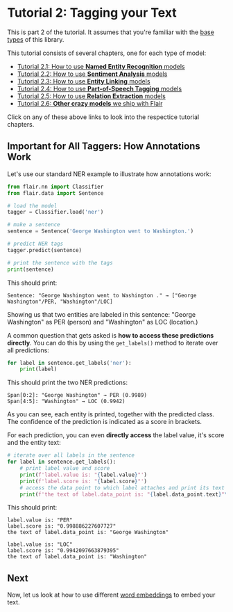 # Tutorial 2: Tagging your Text

This is part 2 of the tutorial. It assumes that you're familiar with the
[base types](/resources/docs/TUTORIAL_1_BASICS.md) of this library. 

This tutorial consists of several chapters, one for each type of model: 

* [Tutorial 2.1: How to use **Named Entity Recognition** models](/resources/docs/TUTORIAL_TAGGING_NER.md) 
* [Tutorial 2.2: How to use **Sentiment Analysis** models](/resources/docs/TUTORIAL_TAGGING_SENTIMENT.md)  
* [Tutorial 2.3: How to use **Entity Linking** models](/resources/docs/TUTORIAL_TAGGING_LINKING.md)  
* [Tutorial 2.4: How to use **Part-of-Speech Tagging** models](/resources/docs/TUTORIAL_TAGGING_POS.md)  
* [Tutorial 2.5: How to use **Relation Extraction** models](/resources/docs/TUTORIAL_TAGGING_RELATIONS.md)  
* [Tutorial 2.6: **Other crazy models** we ship with Flair](/resources/docs/TUTORIAL_TAGGING_CIRCUS.md)  

Click on any of these above links to look into the respectice tutorial chapters.

## Important for All Taggers: How Annotations Work

Let's use our standard NER example to illustrate how annotations work: 

```python
from flair.nn import Classifier
from flair.data import Sentence

# load the model
tagger = Classifier.load('ner')

# make a sentence
sentence = Sentence('George Washington went to Washington.')

# predict NER tags
tagger.predict(sentence)

# print the sentence with the tags
print(sentence)
```

This should print:
```console
Sentence: "George Washington went to Washington ." → ["George Washington"/PER, "Washington"/LOC]
```

Showing us that two entities are labeled in this sentence: "George Washington" as PER (person) and "Washington"
as LOC (location.)

A common question that gets asked is **how to access these predictions directly**. You can do this by using
the `get_labels()` method to iterate over all predictions:

```python
for label in sentence.get_labels('ner'):
    print(label)
```
This should print the two NER predictions:

```console
Span[0:2]: "George Washington" → PER (0.9989)
Span[4:5]: "Washington" → LOC (0.9942)
```

As you can see, each entity is printed, together with the predicted class. 
The confidence of the prediction is indicated as a score in brackets.

For each prediction, you can even **directly access** the label value, it's score and the entity text:  

```python
# iterate over all labels in the sentence
for label in sentence.get_labels():
    # print label value and score
    print(f'label.value is: "{label.value}"')
    print(f'label.score is: "{label.score}"')
    # access the data point to which label attaches and print its text
    print(f'the text of label.data_point is: "{label.data_point.text}"\n')
```

This should print: 
```
label.value is: "PER"
label.score is: "0.998886227607727"
the text of label.data_point is: "George Washington"

label.value is: "LOC"
label.score is: "0.9942097663879395"
the text of label.data_point is: "Washington"
```



## Next

Now, let us look at how to use different [word embeddings](/resources/docs/TUTORIAL_3_WORD_EMBEDDING.md) to embed your
text.
